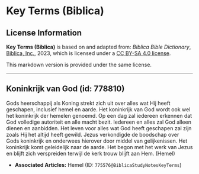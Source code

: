 # Key Terms (Biblica)

## License Information

**Key Terms (Biblica)** is based on and adapted from: _Biblica Bible Dictionary_, [Biblica, Inc.](https://www.biblica.com/), 2023, which is licensed under a [CC BY-SA 4.0 license](https://creativecommons.org/licenses/by-sa/4.0/legalcode.en).

This markdown version is provided under the same license.



--------------------------------

## Koninkrijk van God (id: 778810)

Gods heerschappij als Koning strekt zich uit over alles wat Hij heeft geschapen, inclusief hemel en aarde. Het koninkrijk van God wordt ook wel het koninkrijk der hemelen genoemd. Op een dag zal iedereen erkennen dat God volledige autoriteit en alle macht bezit. Iedereen en alles zal God alleen dienen en aanbidden. Het leven voor alles wat God heeft geschapen zal zijn zoals Hij het altijd heeft gewild. Jezus verkondigde de boodschap over Gods koninkrijk en onderwees hierover door middel van gelijkenissen. Het koninkrijk komt geleidelijk naar de aarde. Het begon met het werk van Jezus en blijft zich verspreiden terwijl de kerk trouw blijft aan Hem. (Hemel)

* **Associated Articles:** Hemel (ID: `775576@BiblicaStudyNotesKeyTerms`)

